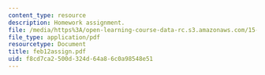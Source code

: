 ```yaml
---
content_type: resource
description: Homework assignment.
file: /media/https%3A/open-learning-course-data-rc.s3.amazonaws.com/15-575-research-seminar-in-it-and-organizations-economic-perspectives-spring-2004/f8cd7ca2500d324d64a86c0a98548e51_feb12assign.pdf
file_type: application/pdf
resourcetype: Document
title: feb12assign.pdf
uid: f8cd7ca2-500d-324d-64a8-6c0a98548e51
---
```

